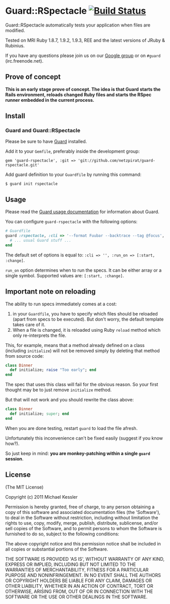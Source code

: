 # Guard::RSpectacle [![Build Status](https://secure.travis-ci.org/netzpirat/guard-rspectacle.png)](http://travis-ci.org/netzpirat/guard-rspectacle)

Guard::RSpectacle automatically tests your application when files are modified.

Tested on MRI Ruby 1.8.7, 1.9.2, 1.9.3, REE and the latest versions of JRuby & Rubinius.

If you have any questions please join us on our [Google group](http://groups.google.com/group/guard-dev) or on `#guard`
(irc.freenode.net).

## Prove of concept

**This is an early stage prove of concept. The idea is that Guard starts the Rails environment, reloads changed Ruby files and starts the RSpec runner embedded in the current process.**

## Install

### Guard and Guard::RSpectacle

Please be sure to have [Guard](https://github.com/guard/guard) installed.

Add it to your `Gemfile`, preferably inside the development group:

    gem 'guard-rspectacle', :git => 'git://github.com/netzpirat/guard-rspectacle.git'

Add guard definition to your `Guardfile` by running this command:

    $ guard init rspectacle

## Usage

Please read the [Guard usage documentation](https://github.com/guard/guard#readme) for information about Guard.

You can configure `guard-rspectacle` with the following options:

```ruby
# Guardfile
guard :rspectacle, :cli => '--format Fuubar --backtrace --tag @focus', :run_on => :change do
  # ... usual Guard stuff ...
end
```

The default set of options is equal to: `:cli => '', :run_on => [:start, :change]`.

`run_on` option determines when to run the specs. It can be either array or a single symbol.
Supported values are: `[:start, :change]`.


## Important note on reloading

The ability to run specs immediately comes at a cost:

1. in your `Guardfile`, you have to specify which files should be reloaded (apart from specs to be executed).  But don't worry, the default template takes care of it.
2. When a file is changed, it is reloaded using Ruby `reload` method which only re-interprets the file.


This, for example, means that a method already defined on a class (including `initialize`) will not be removed
simply by deleting that method from source code:

```ruby
class Dinner
  def initialize; raise "Too early"; end
end
```

The spec that uses this class will fail for the obvious reason.
So your first thought may be to just remove `initialize` method.

But that will not work and you should rewrite the class above:

```ruby
class Dinner
  def initialize; super; end
end
```

When you are done testing, restart `guard` to load the file afresh.

Unfortunately this inconvenience can't be fixed easily (suggest if you know how?).

So just keep in mind: **you are monkey-patching within a single `guard` session**.

## License

(The MIT License)

Copyright (c) 2011 Michael Kessler

Permission is hereby granted, free of charge, to any person obtaining
a copy of this software and associated documentation files (the
'Software'), to deal in the Software without restriction, including
without limitation the rights to use, copy, modify, merge, publish,
distribute, sublicense, and/or sell copies of the Software, and to
permit persons to whom the Software is furnished to do so, subject to
the following conditions:

The above copyright notice and this permission notice shall be
included in all copies or substantial portions of the Software.

THE SOFTWARE IS PROVIDED 'AS IS', WITHOUT WARRANTY OF ANY KIND,
EXPRESS OR IMPLIED, INCLUDING BUT NOT LIMITED TO THE WARRANTIES OF
MERCHANTABILITY, FITNESS FOR A PARTICULAR PURPOSE AND NONINFRINGEMENT.
IN NO EVENT SHALL THE AUTHORS OR COPYRIGHT HOLDERS BE LIABLE FOR ANY
CLAIM, DAMAGES OR OTHER LIABILITY, WHETHER IN AN ACTION OF CONTRACT,
TORT OR OTHERWISE, ARISING FROM, OUT OF OR IN CONNECTION WITH THE
SOFTWARE OR THE USE OR OTHER DEALINGS IN THE SOFTWARE.

